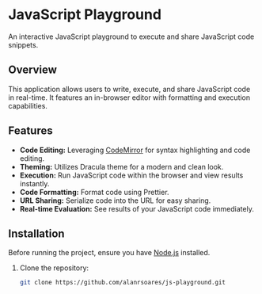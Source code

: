 # JavaScript Playground

An interactive JavaScript playground to execute and share JavaScript code snippets.

## Overview

This application allows users to write, execute, and share JavaScript code in real-time. It features an in-browser editor with formatting and execution capabilities.

## Features

- **Code Editing:** Leveraging [CodeMirror](https://codemirror.net/) for syntax highlighting and code editing.
- **Theming:** Utilizes Dracula theme for a modern and clean look.
- **Execution:** Run JavaScript code within the browser and view results instantly.
- **Code Formatting:** Format code using Prettier.
- **URL Sharing:** Serialize code into the URL for easy sharing.
- **Real-time Evaluation:** See results of your JavaScript code immediately.

## Installation

Before running the project, ensure you have [Node.js](https://nodejs.org/) installed.

1. Clone the repository:

   ```bash
   git clone https://github.com/alanrsoares/js-playground.git
   ```
